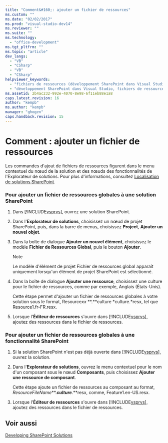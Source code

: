 ```yaml
---
title: "Comment&#160;: ajouter un fichier de ressources"
ms.custom: ""
ms.date: "02/02/2017"
ms.prod: "visual-studio-dev14"
ms.reviewer: ""
ms.suite: ""
ms.technology: 
  - "office-development"
ms.tgt_pltfrm: ""
ms.topic: "article"
dev_langs: 
  - "VB"
  - "CSharp"
  - "VB"
  - "CSharp"
helpviewer_keywords: 
  - "fichiers de ressources (développement SharePoint dans Visual Studio)"
  - "développement SharePoint dans Visual Studio, fichiers de ressources"
ms.assetid: 2b4ac232-992e-4070-8e98-6f11eb88e1a8
caps.latest.revision: 16
author: "kempb"
ms.author: "kempb"
manager: "ghogen"
caps.handback.revision: 15
---
```

# Comment&#160;: ajouter un fichier de ressources
  Les commandes d'ajout de fichiers de ressources figurent dans le menu contextuel du nœud de la solution et des nœuds des fonctionnalités de l'Explorateur de solutions.  Pour plus d'informations, consultez [Localisation de solutions SharePoint](../sharepoint/localizing-sharepoint-solutions.md).  
  
### Pour ajouter un fichier de ressources globales à une solution SharePoint  
  
1.  Dans [!INCLUDE[vsprvs](../sharepoint/includes/vsprvs-md.md)], ouvrez une solution SharePoint.  
  
2.  Dans l'**Explorateur de solutions**, choisissez un nœud de projet SharePoint, puis, dans la barre de menus, choisissez **Project**, **Ajouter un nouvel objet**.  
  
3.  Dans la boîte de dialogue **Ajouter un nouvel élément**, choisissez le modèle **Fichier de Ressources Global**, puis le bouton **Ajouter**.  
  
    > [!NOTE]  
    >  Le modèle d'élément de projet Fichier de ressources global apparaît uniquement lorsqu'un élément de projet SharePoint est sélectionné.  
  
4.  Dans la boîte de dialogue **Ajouter une ressource**, choisissez une culture pour le fichier de ressources, comme par exemple, Anglais \(États\-Unis\).  
  
     Cette étape permet d'ajouter un fichier de ressources globales à votre solution sous le format, Resource*xx* **.**culture *culture.*resx, tel que Resource1.fr\-FR.resx.  
  
5.  Lorsque l'**Éditeur de ressources** s'ouvre dans [!INCLUDE[vsprvs](../sharepoint/includes/vsprvs-md.md)], ajoutez des ressources dans le fichier de ressources.  
  
### Pour ajouter un fichier de ressources globales à une fonctionnalité SharePoint  
  
1.  Si la solution SharePoint n'est pas déjà ouverte dans [!INCLUDE[vsprvs](../sharepoint/includes/vsprvs-md.md)], ouvrez la solution.  
  
2.  Dans l'**Explorateur de solutions**, ouvrez le menu contextuel pour le nom  d'un composant sous le nœud **Composants**, puis choisissez **Ajouter une ressource de composant**.  
  
     Cette étape ajoute un fichier de ressources au composant au format, *ResourceFileName***.***culture***.**resx, comme, Feature1.en\-US.resx.  
  
3.  Lorsque l'**Éditeur de ressources** s'ouvre dans [!INCLUDE[vsprvs](../sharepoint/includes/vsprvs-md.md)], ajoutez des ressources dans le fichier de ressources.  
  
## Voir aussi  
 [Developing SharePoint Solutions](../sharepoint/developing-sharepoint-solutions.md)  
  
  